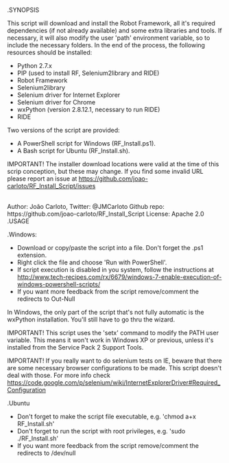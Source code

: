 .SYNOPSIS


This script will download and install the Robot Framework, all it's required dependencies (if not already available) and some extra libraries and tools.
If necessary, it will also modify the user 'path' environment variable, so to include the necessary folders.
In the end of the process, the following resources should be installed:
- Python 2.7.x
- PIP (used to install RF, Selenium2library and RIDE)
- Robot Framework
- Selenium2library
- Selenium driver for Internet Explorer
- Selenium driver for Chrome 
- wxPython (version 2.8.12.1, necessary to run RIDE)
- RIDE

Two versions of the script are provided:
- A PowerShell script for Windows (RF_Install.ps1).
- A Bash script for Ubuntu  (RF_Install.sh).

IMPORTANT! The installer download locations were valid at the time of this scrip conception, but these may change. 
If you find some invalid URL please report an issue at https://github.com/joao-carloto/RF_Install_Script/issues

<br>
Author: João Carloto, Twitter: @JMCarloto
Github repo: https://github.com/joao-carloto/RF_Install_Script
License: Apache 2.0


<br>
.USAGE

.Windows:

- Download or copy/paste the script into a file. Don't forget the .ps1 extension.
- Right click the file and choose 'Run with PowerShell'.
- If script execution is disabled in you system, follow the instructions at http://www.tech-recipes.com/rx/6679/windows-7-enable-execution-of-windows-powershell-scripts/
- If you want more feedback from the script remove/comment the redirects to Out-Null

In Windows, the only part of the script that's not fully automatic is the wxPython installation. You'll still have to go thru the wizard.

IMPORTANT! This script uses the 'setx' command to modify the PATH user variable. 
This means it won't work in Windows XP or previous, unless it's installed from the Service Pack 2 Support Tools.

IMPORTANT! If you really want to do selenium tests on IE, beware that there are some necessary browser configurations to be made.
This script doesn't deal with those. For more info check https://code.google.com/p/selenium/wiki/InternetExplorerDriver#Required_Configuration


.Ubuntu

- Don't forget to make the script file executable, e.g. 'chmod a+x RF_Install.sh'
- Don't forget to run the script with root privileges, e.g. 'sudo ./RF_Install.sh'
- If you want more feedback from the script remove/comment the redirects to /dev/null
